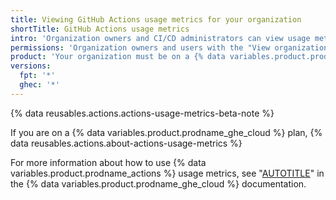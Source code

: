 ```yaml
---
title: Viewing GitHub Actions usage metrics for your organization
shortTitle: GitHub Actions usage metrics
intro: 'Organization owners and CI/CD administrators can view usage metrics for how and where their organization uses {% data variables.product.prodname_actions %}.'
permissions: 'Organization owners and users with the "View organization Actions usage metrics" permissions.'
product: 'Your organization must be on a {% data variables.product.prodname_ghe_cloud %} plan.'
versions:
  fpt: '*'
  ghec: '*'
---
```


{% data reusables.actions.actions-usage-metrics-beta-note %}

If you are on a {% data variables.product.prodname_ghe_cloud %} plan, {% data reusables.actions.about-actions-usage-metrics %}

For more information about how to use {% data variables.product.prodname_actions %} usage metrics, see "[AUTOTITLE](/enterprise-cloud@latest/organizations/collaborating-with-groups-in-organizations/viewing-usage-metrics-for-github-actions)" in the {% data variables.product.prodname_ghe_cloud %} documentation.
